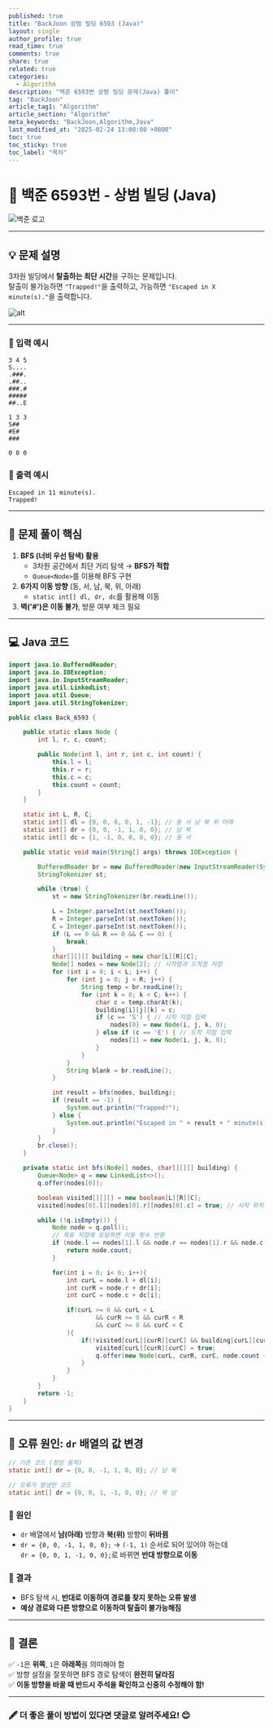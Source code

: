 ```yaml
---
published: true
title: "BackJoon 상범 빌딩 6593 (Java)"
layout: single
author_profile: true
read_time: true
comments: true
share: true
related: true
categories:
  - Algorithm
description: "백준 6593번 상범 빌딩 문제(Java) 풀이"
tag: "BackJoon"
article_tag1: "Algorithm"
article_section: "Algorithm"
meta_keywords: "BackJoon,Algorithm,Java"
last_modified_at: "2025-02-24 13:00:00 +0800"
toc: true
toc_sticky: true
toc_label: "목차"
---
```


# **📌 백준 6593번 - 상범 빌딩 (Java)**

![백준 로고](https://d2gd6pc034wcta.cloudfront.net/images/logo@2x.png)

---

## **💡 문제 설명**

3차원 빌딩에서 **탈출하는 최단 시간**을 구하는 문제입니다.  
탈출이 불가능하면 `"Trapped!"`을 출력하고, 가능하면 `"Escaped in X minute(s)."`을 출력합니다.

![alt](/assets/images/post/Algorithm/6593.png)

---

### **🔸 입력 예시**

```
3 4 5
S....
.###.
.##..
###.#
#####
##..E

1 3 3
S##
#E#
###

0 0 0
```

### **🔹 출력 예시**

```
Escaped in 11 minute(s).
Trapped!
```

---

## **📝 문제 풀이 핵심**

1. **BFS (너비 우선 탐색) 활용**
   - 3차원 공간에서 최단 거리 탐색 → **BFS가 적합**
   - `Queue<Node>`를 이용해 BFS 구현
2. **6가지 이동 방향** (동, 서, 남, 북, 위, 아래)
   - `static int[] dl, dr, dc`를 활용해 이동
3. **벽('#')은 이동 불가**, 방문 여부 체크 필요

---

## **💻 Java 코드**

```java
import java.io.BufferedReader;
import java.io.IOException;
import java.io.InputStreamReader;
import java.util.LinkedList;
import java.util.Queue;
import java.util.StringTokenizer;

public class Back_6593 {

    public static class Node {
        int l, r, c, count;

        public Node(int l, int r, int c, int count) {
            this.l = l;
            this.r = r;
            this.c = c;
            this.count = count;
        }
    }

    static int L, R, C;
    static int[] dl = {0, 0, 0, 0, 1, -1}; // 동 서 남 북 위 아래
    static int[] dr = {0, 0, -1, 1, 0, 0}; // 남 북
    static int[] dc = {1, -1, 0, 0, 0, 0}; // 동 서

    public static void main(String[] args) throws IOException {

        BufferedReader br = new BufferedReader(new InputStreamReader(System.in));
        StringTokenizer st;

        while (true) {
            st = new StringTokenizer(br.readLine());

            L = Integer.parseInt(st.nextToken());
            R = Integer.parseInt(st.nextToken());
            C = Integer.parseInt(st.nextToken());
            if (L == 0 && R == 0 && C == 0) {
                break;
            }
            char[][][] building = new char[L][R][C];
            Node[] nodes = new Node[2]; // 시작점과 도착점 저장
            for (int i = 0; i < L; i++) {
                for (int j = 0; j < R; j++) {
                    String temp = br.readLine();
                    for (int k = 0; k < C; k++) {
                        char c = temp.charAt(k);
                        building[i][j][k] = c;
                        if (c == 'S') { // 시작 지점 입력
                            nodes[0] = new Node(i, j, k, 0);
                        } else if (c == 'E') { // 도착 지점 입력
                            nodes[1] = new Node(i, j, k, 0);
                        }
                    }
                }
                String blank = br.readLine();
            }

            int result = bfs(nodes, building);
            if (result == -1) {
                System.out.println("Trapped!");
            } else {
                System.out.println("Escaped in " + result + " minute(s).");
            }
        }
        br.close();
    }

    private static int bfs(Node[] nodes, char[][][] building) {
        Queue<Node> q = new LinkedList<>();
        q.offer(nodes[0]);

        boolean visited[][][] = new boolean[L][R][C];
        visited[nodes[0].l][nodes[0].r][nodes[0].c] = true; // 시작 위치 방문 처리

        while (!q.isEmpty()) {
            Node node = q.poll();
            // 목표 지점에 도달하면 이동 횟수 반환
            if (node.l == nodes[1].l && node.r == nodes[1].r && node.c == nodes[1].c) {
                return node.count;
            }

            for(int i = 0; i< 6; i++){
                int curL = node.l + dl[i];
                int curR = node.r + dr[i];
                int curC = node.c + dc[i];

                if(curL >= 0 && curL < L
                        && curR >= 0 && curR < R
                        && curC >= 0 && curC < C
                ){
                    if(!visited[curL][curR][curC] && building[curL][curR][curC] != '#') {
                        visited[curL][curR][curC] = true;
                        q.offer(new Node(curL, curR, curC, node.count + 1));
                    }
                }
            }
        }
        return -1;
    }
}
```

---

## **🚨 오류 원인: `dr` 배열의 값 변경**

```java
// 기존 코드 (정상 동작)
static int[] dr = {0, 0, -1, 1, 0, 0}; // 남 북

// 오류가 발생한 코드
static int[] dr = {0, 0, 1, -1, 0, 0}; // 북 남
```

### **🔹 원인**

- `dr` 배열에서 **남(아래)** 방향과 **북(위)** 방향이 **뒤바뀜**
- `dr = {0, 0, -1, 1, 0, 0};` → `(-1, 1)` 순서로 되어 있어야 하는데  
  `dr = {0, 0, 1, -1, 0, 0};`로 바뀌면 **반대 방향으로 이동**

### **🔹 결과**

- BFS 탐색 시, **반대로 이동하여 경로를 찾지 못하는 오류 발생**
- **예상 경로와 다른 방향으로 이동하여 탈출이 불가능해짐**

---

## **📢 결론**

✅ `-1`은 **위쪽**, `1`은 **아래쪽**을 의미해야 함  
✅ 방향 설정을 잘못하면 BFS 경로 탐색이 **완전히 달라짐**  
✅ **이동 방향을 바꿀 때 반드시 주석을 확인하고 신중히 수정해야 함!**

---

### **🖋️ 더 좋은 풀이 방법이 있다면 댓글로 알려주세요! 😊**
